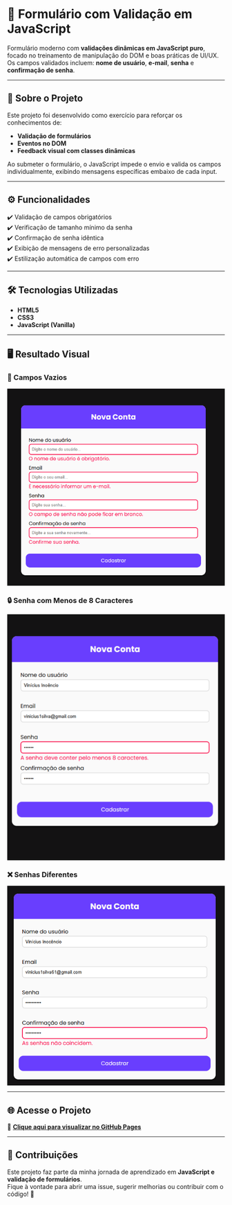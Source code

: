 # 📝 Formulário com Validação em JavaScript

Formulário moderno com **validações dinâmicas em JavaScript puro**, focado no treinamento de manipulação do DOM e boas práticas de UI/UX.  
Os campos validados incluem: **nome de usuário**, **e-mail**, **senha** e **confirmação de senha**.

---

## 📌 Sobre o Projeto

Este projeto foi desenvolvido como exercício para reforçar os conhecimentos de:

- **Validação de formulários**
- **Eventos no DOM**
- **Feedback visual com classes dinâmicas**

Ao submeter o formulário, o JavaScript impede o envio e valida os campos individualmente, exibindo mensagens específicas embaixo de cada input.

---
## ⚙️ Funcionalidades

✔️ Validação de campos obrigatórios  
✔️ Verificação de tamanho mínimo da senha  
✔️ Confirmação de senha idêntica  
✔️ Exibição de mensagens de erro personalizadas  
✔️ Estilização automática de campos com erro  

---

## 🛠️ Tecnologias Utilizadas
- **HTML5**
- **CSS3**
- **JavaScript (Vanilla)**

---

## 🖥️ Resultado Visual

### 📱 Campos Vazios  
<img src="./resultados/campos-vazios.png" style="display: block; margin: auto;">

### 🔒 Senha com Menos de 8 Caracteres  
<img src="./resultados/senha-pequena.png" style="display: block; margin: auto;">

### ❌ Senhas Diferentes  
<img src="./resultados/senhas-diferentes.png" style="display: block; margin: auto;">

---

## 🌐 Acesse o Projeto

🔗 [**Clique aqui para visualizar no GitHub Pages**](https://inocenciooo.github.io/formulario-simples)

---

## 💬 Contribuições

Este projeto faz parte da minha jornada de aprendizado em **JavaScript e validação de formulários**.  
Fique à vontade para abrir uma issue, sugerir melhorias ou contribuir com o código! 🚀
